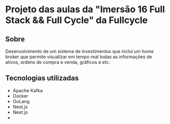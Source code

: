 # Projeto das aulas da "Imersão 16 Full Stack && Full Cycle" da Fullcycle

## Sobre
Desenvolvimento de um sistema de investimentos que inclui um home broker que permite visualizar em tempo real todas as informações de ativos, ordens de compra e venda, gráficos e etc.

## Tecnologias utilizadas
 - Apache Kafka
 - Docker
 - GoLang
 - Nest.js
 - Next.js
 - 
